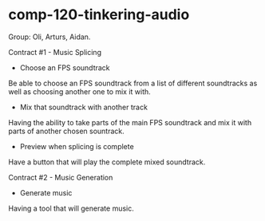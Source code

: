 # comp-120-tinkering-audio

Group: Oli, Arturs, Aidan.

Contract #1 - Music Splicing
 
- Choose an FPS soundtrack
 
 Be able to choose an FPS soundtrack from a list of different soundtracks as well as choosing another one to mix it with.
 
 - Mix that soundtrack with another track
 
 Having the ability to take parts of the main FPS soundtrack and mix it with parts of another chosen sountrack.
 
 - Preview when splicing is complete
 
 Have a button that will play the complete mixed soundtrack.
 
 
Contract #2 - Music Generation

- Generate music

Having a tool that will generate music. 
